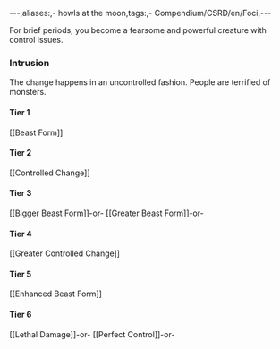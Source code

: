 ---,aliases:,- howls at the moon,tags:,- Compendium/CSRD/en/Foci,---

For brief periods, you become a fearsome and powerful creature with control issues.
 ### Intrusion
The change happens in an uncontrolled fashion. People are terrified of monsters.

#### Tier 1
[[Beast Form]]
#### Tier 2
[[Controlled Change]]
#### Tier 3
[[Bigger Beast Form]]-or-
[[Greater Beast Form]]-or-
#### Tier 4
[[Greater Controlled Change]]
#### Tier 5
[[Enhanced Beast Form]]
#### Tier 6
[[Lethal Damage]]-or-
[[Perfect Control]]-or-
